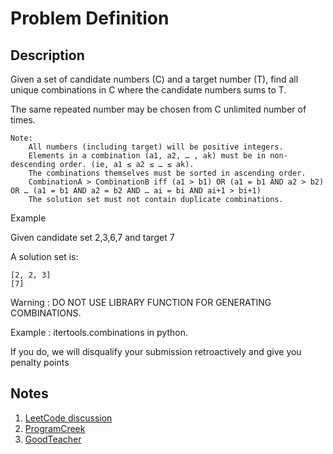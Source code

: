 # Problem Definition

## Description

Given a set of candidate numbers (C) and a target number (T), find all unique combinations in C where the candidate numbers sums to T.

The same repeated number may be chosen from C unlimited number of times.

```plaintext
Note:
    All numbers (including target) will be positive integers.
    Elements in a combination (a1, a2, … , ak) must be in non-descending order. (ie, a1 ≤ a2 ≤ … ≤ ak).
    The combinations themselves must be sorted in ascending order.
    CombinationA > CombinationB iff (a1 > b1) OR (a1 = b1 AND a2 > b2) OR … (a1 = b1 AND a2 = b2 AND … ai = bi AND ai+1 > bi+1)
    The solution set must not contain duplicate combinations.
```

Example

Given candidate set 2,3,6,7 and target 7

A solution set is:

```plaintext
[2, 2, 3]
[7]
```

Warning : DO NOT USE LIBRARY FUNCTION FOR GENERATING COMBINATIONS.

Example : itertools.combinations in python.

If you do, we will disqualify your submission retroactively and give you penalty points

## Notes

1. [LeetCode discussion](https://leetcode.com/problems/combination-sum/discuss/16502)
1. [ProgramCreek](https://www.programcreek.com/2014/02/leetcode-combination-sum-java/)
1. [GoodTeacher](http://www.goodtecher.com/leetcode-39-combination-sum-java/)